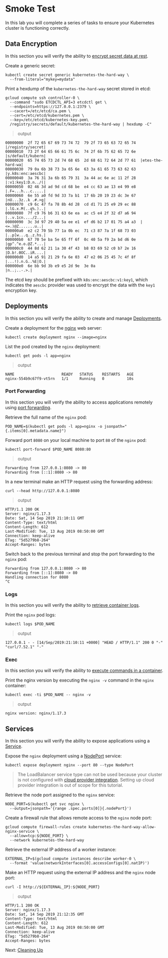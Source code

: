 # Smoke Test

In this lab you will complete a series of tasks to ensure your Kubernetes cluster is functioning correctly.

## Data Encryption

In this section you will verify the ability to [encrypt secret data at rest](https://kubernetes.io/docs/tasks/administer-cluster/encrypt-data/#verifying-that-data-is-encrypted).

Create a generic secret:

```
kubectl create secret generic kubernetes-the-hard-way \
  --from-literal="mykey=mydata"
```

Print a hexdump of the `kubernetes-the-hard-way` secret stored in etcd:

```
gcloud compute ssh controller-0 \
  --command "sudo ETCDCTL_API=3 etcdctl get \
  --endpoints=https://127.0.0.1:2379 \
  --cacert=/etc/etcd/ca.pem \
  --cert=/etc/etcd/kubernetes.pem \
  --key=/etc/etcd/kubernetes-key.pem\
  /registry/secrets/default/kubernetes-the-hard-way | hexdump -C"
```

> output

```
00000000  2f 72 65 67 69 73 74 72  79 2f 73 65 63 72 65 74  |/registry/secret|
00000010  73 2f 64 65 66 61 75 6c  74 2f 6b 75 62 65 72 6e  |s/default/kubern|
00000020  65 74 65 73 2d 74 68 65  2d 68 61 72 64 2d 77 61  |etes-the-hard-wa|
00000030  79 0a 6b 38 73 3a 65 6e  63 3a 61 65 73 63 62 63  |y.k8s:enc:aescbc|
00000040  3a 76 31 3a 6b 65 79 31  3a 44 ac 6e ac 11 2f 28  |:v1:key1:D.n../(|
00000050  02 46 3d ad 9d cd 68 be  e4 cc 63 ae 13 e4 99 e8  |.F=...h...c.....|
00000060  6e 55 a0 fd 9d 33 7a b1  17 6b 20 19 23 dc 3e 67  |nU...3z..k .#.>g|
00000070  c9 6c 47 fa 78 8b 4d 28  cd d1 71 25 e9 29 ec 88  |.lG.x.M(..q%.)..|
00000080  7f c9 76 b6 31 63 6e ea  ac c5 e4 2f 32 d7 a6 94  |..v.1cn..../2...|
00000090  3c 3d 97 29 40 5a ee e1  ef d6 b2 17 01 75 a4 a3  |<=.)@Z.......u..|
000000a0  e2 c2 70 5b 77 1a 0b ec  71 c3 87 7a 1f 68 73 03  |..p[w...q..z.hs.|
000000b0  67 70 5e ba 5e 65 ff 6f  0c 40 5a f9 2a bd d6 0e  |gp^.^e.o.@Z.*...|
000000c0  44 8d 62 21 1a 30 4f 43  b8 03 69 52 c0 b7 2e 16  |D.b!.0OC..iR....|
000000d0  14 a5 91 21 29 fa 6e 03  47 e2 06 25 45 7c 4f 8f  |...!).n.G..%E|O.|
000000e0  6e bb 9d 3b e9 e5 2d 9e  3e 0a                    |n..;..-.>.|
```

The etcd key should be prefixed with `k8s:enc:aescbc:v1:key1`, which indicates the `aescbc` provider was used to encrypt the data with the `key1` encryption key.

## Deployments

In this section you will verify the ability to create and manage [Deployments](https://kubernetes.io/docs/concepts/workloads/controllers/deployment/).

Create a deployment for the [nginx](https://nginx.org/en/) web server:

```
kubectl create deployment nginx --image=nginx
```

List the pod created by the `nginx` deployment:

```
kubectl get pods -l app=nginx
```

> output

```
NAME                     READY   STATUS    RESTARTS   AGE
nginx-554b9c67f9-vt5rn   1/1     Running   0          10s
```

### Port Forwarding

In this section you will verify the ability to access applications remotely using [port forwarding](https://kubernetes.io/docs/tasks/access-application-cluster/port-forward-access-application-cluster/).

Retrieve the full name of the `nginx` pod:

```
POD_NAME=$(kubectl get pods -l app=nginx -o jsonpath="{.items[0].metadata.name}")
```

Forward port `8080` on your local machine to port `80` of the `nginx` pod:

```
kubectl port-forward $POD_NAME 8080:80
```

> output

```
Forwarding from 127.0.0.1:8080 -> 80
Forwarding from [::1]:8080 -> 80
```

In a new terminal make an HTTP request using the forwarding address:

```
curl --head http://127.0.0.1:8080
```

> output

```
HTTP/1.1 200 OK
Server: nginx/1.17.3
Date: Sat, 14 Sep 2019 21:10:11 GMT
Content-Type: text/html
Content-Length: 612
Last-Modified: Tue, 13 Aug 2019 08:50:00 GMT
Connection: keep-alive
ETag: "5d5279b8-264"
Accept-Ranges: bytes
```

Switch back to the previous terminal and stop the port forwarding to the `nginx` pod:

```
Forwarding from 127.0.0.1:8080 -> 80
Forwarding from [::1]:8080 -> 80
Handling connection for 8080
^C
```

### Logs

In this section you will verify the ability to [retrieve container logs](https://kubernetes.io/docs/concepts/cluster-administration/logging/).

Print the `nginx` pod logs:

```
kubectl logs $POD_NAME
```

> output

```
127.0.0.1 - - [14/Sep/2019:21:10:11 +0000] "HEAD / HTTP/1.1" 200 0 "-" "curl/7.52.1" "-"
```

### Exec

In this section you will verify the ability to [execute commands in a container](https://kubernetes.io/docs/tasks/debug-application-cluster/get-shell-running-container/#running-individual-commands-in-a-container).

Print the nginx version by executing the `nginx -v` command in the `nginx` container:

```
kubectl exec -ti $POD_NAME -- nginx -v
```

> output

```
nginx version: nginx/1.17.3
```

## Services

In this section you will verify the ability to expose applications using a [Service](https://kubernetes.io/docs/concepts/services-networking/service/).

Expose the `nginx` deployment using a [NodePort](https://kubernetes.io/docs/concepts/services-networking/service/#type-nodeport) service:

```
kubectl expose deployment nginx --port 80 --type NodePort
```

> The LoadBalancer service type can not be used because your cluster is not configured with [cloud provider integration](https://kubernetes.io/docs/getting-started-guides/scratch/#cloud-provider). Setting up cloud provider integration is out of scope for this tutorial.

Retrieve the node port assigned to the `nginx` service:

```
NODE_PORT=$(kubectl get svc nginx \
  --output=jsonpath='{range .spec.ports[0]}{.nodePort}')
```

Create a firewall rule that allows remote access to the `nginx` node port:

```
gcloud compute firewall-rules create kubernetes-the-hard-way-allow-nginx-service \
  --allow=tcp:${NODE_PORT} \
  --network kubernetes-the-hard-way
```

Retrieve the external IP address of a worker instance:

```
EXTERNAL_IP=$(gcloud compute instances describe worker-0 \
  --format 'value(networkInterfaces[0].accessConfigs[0].natIP)')
```

Make an HTTP request using the external IP address and the `nginx` node port:

```
curl -I http://${EXTERNAL_IP}:${NODE_PORT}
```

> output

```
HTTP/1.1 200 OK
Server: nginx/1.17.3
Date: Sat, 14 Sep 2019 21:12:35 GMT
Content-Type: text/html
Content-Length: 612
Last-Modified: Tue, 13 Aug 2019 08:50:00 GMT
Connection: keep-alive
ETag: "5d5279b8-264"
Accept-Ranges: bytes
```

Next: [Cleaning Up](14-cleanup.md)
